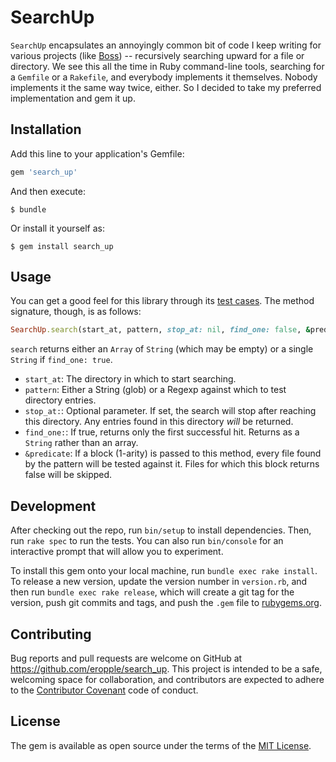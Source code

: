 # SearchUp

`SearchUp` encapsulates an annoyingly common bit of code I keep writing for various projects (like [Boss](https://github.com/eropple/cfer-boss)) -- recursively searching upward for a file or directory. We see this all the time in Ruby command-line tools, searching for a `Gemfile` or a `Rakefile`, and everybody implements it themselves. Nobody implements it the same way twice, either. So I decided to take my preferred implementation and gem it up.

## Installation

Add this line to your application's Gemfile:

```ruby
gem 'search_up'
```

And then execute:

    $ bundle

Or install it yourself as:

    $ gem install search_up

## Usage

You can get a good feel for this library through its [test cases](https://github.com/eropple/search_up/blob/master/spec/search_up_spec.rb). The method signature, though, is as follows:

```ruby
SearchUp.search(start_at, pattern, stop_at: nil, find_one: false, &predicate)
```

`search` returns either an `Array` of `String` (which may be empty) or a single `String` if `find_one: true`.

- `start_at`: The directory in which to start searching.
- `pattern`: Either a String (glob) or a Regexp against which to test directory entries.
- `stop_at:`: Optional parameter. If set, the search will stop after reaching this directory. Any entries found in this directory _will_ be returned.
- `find_one:`: If true, returns only the first successful hit. Returns as a `String` rather than an array.
- `&predicate`: If a block (1-arity) is passed to this method, every file found by the pattern will be tested against it. Files for which this block returns false will be skipped.

## Development

After checking out the repo, run `bin/setup` to install dependencies. Then, run `rake spec` to run the tests. You can also run `bin/console` for an interactive prompt that will allow you to experiment.

To install this gem onto your local machine, run `bundle exec rake install`. To release a new version, update the version number in `version.rb`, and then run `bundle exec rake release`, which will create a git tag for the version, push git commits and tags, and push the `.gem` file to [rubygems.org](https://rubygems.org).

## Contributing

Bug reports and pull requests are welcome on GitHub at https://github.com/eropple/search_up. This project is intended to be a safe, welcoming space for collaboration, and contributors are expected to adhere to the [Contributor Covenant](http://contributor-covenant.org) code of conduct.


## License

The gem is available as open source under the terms of the [MIT License](http://opensource.org/licenses/MIT).

